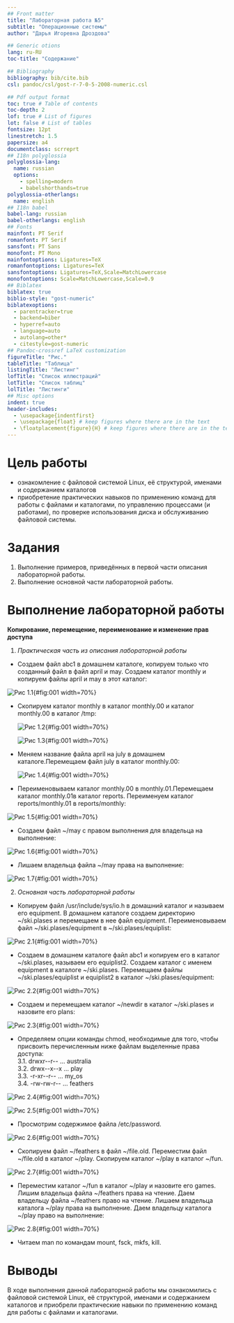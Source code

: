 ```yaml
---
## Front matter
title: "Лабораторная работа №5"
subtitle: "Операционные системы"
author: "Дарья Игоревна Дроздова"

## Generic otions
lang: ru-RU
toc-title: "Содержание"

## Bibliography
bibliography: bib/cite.bib
csl: pandoc/csl/gost-r-7-0-5-2008-numeric.csl

## Pdf output format
toc: true # Table of contents
toc-depth: 2
lof: true # List of figures
lot: false # List of tables
fontsize: 12pt
linestretch: 1.5
papersize: a4
documentclass: scrreprt
## I18n polyglossia
polyglossia-lang:
  name: russian
  options:
	- spelling=modern
	- babelshorthands=true
polyglossia-otherlangs:
  name: english
## I18n babel
babel-lang: russian
babel-otherlangs: english
## Fonts
mainfont: PT Serif
romanfont: PT Serif
sansfont: PT Sans
monofont: PT Mono
mainfontoptions: Ligatures=TeX
romanfontoptions: Ligatures=TeX
sansfontoptions: Ligatures=TeX,Scale=MatchLowercase
monofontoptions: Scale=MatchLowercase,Scale=0.9
## Biblatex
biblatex: true
biblio-style: "gost-numeric"
biblatexoptions:
  - parentracker=true
  - backend=biber
  - hyperref=auto
  - language=auto
  - autolang=other*
  - citestyle=gost-numeric
## Pandoc-crossref LaTeX customization
figureTitle: "Рис."
tableTitle: "Таблица"
listingTitle: "Листинг"
lofTitle: "Список иллюстраций"
lotTitle: "Список таблиц"
lolTitle: "Листинги"
## Misc options
indent: true
header-includes:
  - \usepackage{indentfirst}
  - \usepackage{float} # keep figures where there are in the text
  - \floatplacement{figure}{H} # keep figures where there are in the text
---
```

# Цель работы
  - ознакомление с файловой системой Linux, её структурой, именами и содержанием каталогов
  - приобретение практических навыков по применению команд для работы с файлами и каталогами, по управлению процессами (и работами), по проверке использования диска и обслуживанию файловой системы.

# Задания
1. Выполнение примеров, приведённых в первой части описания лабораторной работы.
2. Выполнение основной части лабораторной работы.

# Выполнение лабораторной работы
**Копирование, перемещение, переименование и изменение прав доступа**

1. *Практическая часть из описания лабораторной работы* 

  - Создаем файл abc1 в домашнем каталоге, копируем только что созданный файл в файл april и may. Создаем каталог monthly и копируем файлы april и may в этот каталог: 
  
  ![Рис 1.1](image/01.jpg){#fig:001 width=70%}

  - Скопируем  каталог monthly в каталог monthly.00 и каталог monthly.00 в каталог /tmp:
  
    ![Рис 1.2](image/02.jpg){#fig:001 width=70%}
    
    ![Рис 1.3](image/03.jpg){#fig:001 width=70%}
  
  - Меняем название файла april на july в домашнем каталоге.Перемещаем файл july в каталог monthly.00:
  
    ![Рис 1.4](image/04.jpg){#fig:001 width=70%}
  
  - Переименовываем каталог monthly.00 в monthly.01.Перемещаем каталог monthly.01в каталог reports. Переименуем каталог reports/monthly.01 в reports/monthly:
  
  ![Рис 1.5](image/05.jpg){#fig:001 width=70%}
  
  - Создаем файл ~/may с правом выполнения для владельца на выполнение:
  
  ![Рис 1.6](image/06.jpg){#fig:001 width=70%}
  
  - Лишаем владельца файла ~/may права на выполнение:
  
  ![Рис 1.7](image/07.jpg){#fig:001 width=70%}
  
2. *Основная часть лабораторной работы*

  - Копируем файл /usr/include/sys/io.h в домашний каталог и называем его equipment. В домашнем каталоге создаем директорию ~/ski.plases и перемещаем в нее файл equipment. Переименовываем файл ~/ski.plases/equipment в ~/ski.plases/equiplist: 
  
  ![Рис 2.1](image/08.jpg){#fig:001 width=70%}
  
  - Создаем в домашнем каталоге файл abc1 и копируем его в каталог
~/ski.plases, называем его equiplist2. Создаем каталог с именем equipment в каталоге ~/ski.plases. Перемещаем файлы ~/ski.plases/equiplist и equiplist2 в каталог ~/ski.plases/equipment: 

  ![Рис 2.2](image/09.jpg){#fig:001 width=70%}
  
  - Создаем и перемещаем каталог ~/newdir в каталог ~/ski.plases и назовите
его plans:
 
 ![Рис 2.3](image/10.jpg){#fig:001 width=70%}
 
  - Определяем опции команды chmod, необходимые для того, чтобы присвоить перечисленным ниже файлам выделенные права доступа:  
3.1. drwxr--r-- ... australia  
3.2. drwx--x--x ... play  
3.3. -r-xr--r-- ... my_os  
3.4. -rw-rw-r-- ... feathers  

  ![Рис 2.4](image/11.jpg){#fig:001 width=70%}
  
  ![Рис 2.5](image/12.jpg){#fig:001 width=70%}

  - Просмотрим содержимое файла /etc/password.
  
  ![Рис 2.6](image/13.jpg){#fig:001 width=70%}
  
  - Скопируем файл ~/feathers в файл ~/file.old. Переместим файл ~/file.old в каталог ~/play. Скопируем каталог ~/play в каталог ~/fun. 
  
  ![Рис 2.7](image/14.jpg){#fig:001 width=70%}

  - Переместим каталог ~/fun в каталог ~/play и назовите его games. Лишим владельца файла ~/feathers права на чтение. Даем владельцу файла ~/feathers право на чтение. Лишаем владельца каталога ~/play права на выполнение. Даем владельцу каталога ~/play право на выполнение:
  
  ![Рис 2.8](image/15.jpg){#fig:001 width=70%}

  - Читаем man по командам mount, fsck, mkfs, kill.
  
# Выводы
В ходе выполнения данной лабораторной работы мы ознакомились с файловой системой Linux, её структурой, именами и содержанием каталогов и приобрели практические навыки по применению команд для работы с файлами и каталогами.

